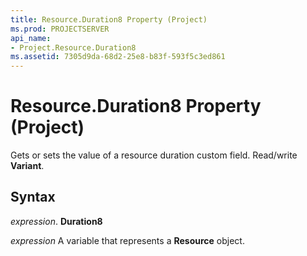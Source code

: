 ```yaml
---
title: Resource.Duration8 Property (Project)
ms.prod: PROJECTSERVER
api_name:
- Project.Resource.Duration8
ms.assetid: 7305d9da-68d2-25e8-b83f-593f5c3ed861
---
```



# Resource.Duration8 Property (Project)

 Gets or sets the value of a resource duration custom field. Read/write **Variant**.


## Syntax

 _expression_. **Duration8**

 _expression_ A variable that represents a **Resource** object.



